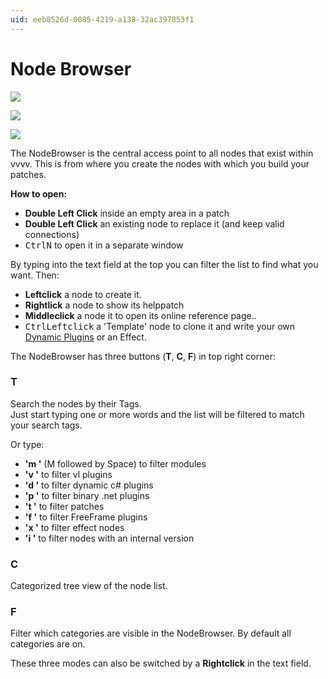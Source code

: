 ```yaml
---
uid: eeb8526d-0085-4219-a138-32ac397853f1
---
```


# Node Browser


![](~/img/vvvv_NodeBrowser.png "")  

![](~/img/vvvv_NodeBrowser2.png "")  

![](~/img/vvvv_NodeBrowser3.png "")  



The NodeBrowser is the central access point to all nodes that exist within vvvv. This is from where you create the nodes with which you build your patches.   

**How to open:**  
* **Double Left Click** inside an empty area in a patch  
* **Double Left Click** an existing node to replace it (and keep valid connections)  
* <span class="keyseq"><kbd>Ctrl</kbd><kbd>N</kbd></span> to open it in a separate window  

By typing into the text field at the top you can filter the list to find what you want. Then:  

* **Leftclick** a node to create it.  
* **Rightlick** a node to show its helppatch  
* **Middleclick** a node it to open its online reference page..  
* <span class="keyseq"><kbd>Ctrl</kbd><kbd>Leftclick</kbd></span> a 'Template' node to clone it and write your own [Dynamic Plugins](xref:dc107197-be10-4608-90ee-e5a8f856c146) or an Effect.  

The NodeBrowser has three buttons (**T**, **C**, **F**) in top right corner:  

### T
Search the nodes by their Tags.  
Just start typing one or more words and the list will be filtered to match your search tags.   

Or type:  

* **'m '** (M followed by Space) to filter modules  
* **'v '** to filter vl plugins  
* **'d '** to filter dynamic c# plugins  
* **'p '** to filter binary .net plugins  
* **'t '** to filter patches  
* **'f '** to filter FreeFrame plugins  
* **'x '** to filter effect nodes  
* **'i '** to filter nodes with an internal version  

### C
Categorized tree view of the node list.  

### F
Filter which categories are visible in the NodeBrowser. By default all categories are on.  

These three modes can also be switched by a **Rightclick** in the text field.  



